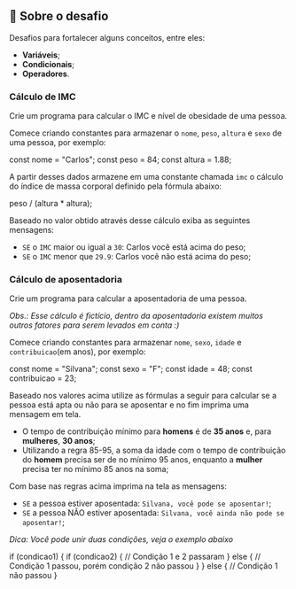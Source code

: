 
## 🚀  Sobre o desafio

Desafios para fortalecer alguns conceitos, entre eles:

-   **Variáveis**;
-   **Condicionais**;
-   **Operadores**.

### [](https://github.com/rocketseat-education/bootcamp-launchbase-desafios-01/blob/master/desafios/01-1-primeiros-passos-com-js.md#c%C3%A1lculo-de-imc)Cálculo de IMC

Crie um programa para calcular o IMC e nível de obesidade de uma pessoa.

Comece criando constantes para armazenar o  `nome`,  `peso`,  `altura`  e  `sexo`  de uma pessoa, por exemplo:

const nome = "Carlos";
const peso = 84;
const altura = 1.88;

A partir desses dados armazene em uma constante chamada  `imc`  o cálculo do índice de massa corporal definido pela fórmula abaixo:

peso / (altura * altura);

Baseado no valor obtido através desse cálculo exiba as seguintes mensagens:

-   `SE`  o  `IMC`  maior ou igual a  `30`: Carlos você está acima do peso;
-   `SE`  o  `IMC`  menor que  `29.9`: Carlos você não está acima do peso;

### [](https://github.com/rocketseat-education/bootcamp-launchbase-desafios-01/blob/master/desafios/01-1-primeiros-passos-com-js.md#c%C3%A1lculo-de-aposentadoria)Cálculo de aposentadoria

Crie um programa para calcular a aposentadoria de uma pessoa.

_Obs.: Esse cálculo é fictício, dentro da aposentadoria existem muitos outros fatores para serem levados em conta :)_

Comece criando constantes para armazenar  `nome`,  `sexo`,  `idade`  e  `contribuicao`(em anos), por exemplo:

const nome = "Silvana";
const sexo = "F";
const idade = 48;
const contribuicao = 23;

Baseado nos valores acima utilize as fórmulas a seguir para calcular se a pessoa está apta ou não para se aposentar e no fim imprima uma mensagem em tela.

-   O tempo de contribuição mínimo para  **homens**  é de  **35 anos**  e, para  **mulheres**,  **30 anos**;
-   Utilizando a regra 85-95, a soma da idade com o tempo de contribuição do  **homem**  precisa ser de no mínimo 95 anos, enquanto a  **mulher**  precisa ter no mínimo 85 anos na soma;

Com base nas regras acima imprima na tela as mensagens:

-   `SE`  a pessoa estiver aposentada:  `Silvana, você pode se aposentar!`;
-   `SE`  a pessoa NÃO estiver aposentada:  `Silvana, você ainda não pode se aposentar!`;

_Dica: Você pode unir duas condições, veja o exemplo abaixo_

if (condicao1) {
  if (condicao2) {
    // Condição 1 e 2 passaram
  } else {
    // Condição 1 passou, porém condição 2 não passou
  }
} else {
  // Condição 1 não passou
}